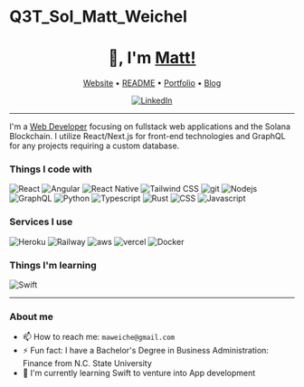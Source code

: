 # Q3T_Sol_Matt_Weichel

<h1 align="center">👋, I'm <a href="https://github.com/maweiche">Matt!</a></h1>

<p align="center">
    <a href="#">Website</a> •
    <a href="https://github.com/maweiche/maweiche">README</a> •
    <a href="https://mattweichel.xyz">Portfolio</a> •
    <a href="https://rebbeccaandmatt.com">Blog</a>
</p>

<div align="center">
    <a href="https://www.linkedin.com/in/maweiche/">
        <img src="https://img.shields.io/badge/-LinkedIn-black.svg?style=flat-square&logo=linkedin&colorB=555" alt="LinkedIn" />
    </a>
</div>

---

I'm a [Web Developer](https://www.linkedin.com/in/maweiche/) focusing on fullstack web applications and the Solana Blockchain. I utilize React/Next.js for front-end technologies and GraphQL for any projects requiring a custom database.

<h3>Things I code with</h3>
<div>
    <img alt="React" src="https://img.shields.io/badge/-React-45b8d8?style=flat-square&logo=react&logoColor=white" />
    <img alt="Angular" src="https://img.shields.io/badge/-Angular-34495e?style=flat-square&logo=angular" />
    <img alt="React Native" src="https://img.shields.io/badge/-React Native-45b8d8?style=flat-square&logo=react&logoColor=white" />
    <img alt="Tailwind CSS" src="https://img.shields.io/badge/-Tailwind_CSS-06B6D4?style=flat-square&logo=tailwindcss&logoColor=white" />
    <img alt="git" src="https://img.shields.io/badge/-Git-F05032?style=flat-square&logo=git&logoColor=white" />
    <img alt="Nodejs" src="https://img.shields.io/badge/-Nodejs-43853d?style=flat-square&logo=Node.js&logoColor=white" />
    <img alt="GraphQL" src="https://img.shields.io/badge/-GraphQL-E10098?style=flat-square&logo=graphql&logoColor=white" />
    <img alt="Python" src="https://img.shields.io/badge/-Python-f1c40f?style=flat-square&logo=Python" />
    <img alt="Typescript" src="https://img.shields.io/badge/-Typescript-3178C6?style=flat-square&logo=Typescript&logoColor=white" />
    <img alt="Rust" src="https://img.shields.io/badge/-Rust-000000?style=flat-square&logo=rust&logoColor=white" />
    <img alt="CSS" src="https://img.shields.io/badge/-CSS-2980b9?style=flat-square&logo=css3&logoColor=white" />
    <img alt="Javascript" src="https://img.shields.io/badge/-Javascript-34495e?style=flat-square&logo=javascript" />
</div>

<h3>Services I use</h3>
<div>
    <img alt="Heroku" src="https://img.shields.io/badge/-Heroku-430098?style=flat-square&logo=heroku&logoColor=white" />
    <img alt="Railway" src="https://img.shields.io/badge/-Railway-0B0D0E?style=flat-square&logo=Railway&logoColor=white" />
    <img alt="aws" src="https://img.shields.io/badge/-AWS-ff9900?style=flat-square&logo=amazon&logoColor=white" />
    <img alt="vercel" src="https://img.shields.io/badge/-Vercel-000000?style=flat-square&logo=vercel&logoColor=white" />
    <img alt="Docker" src="https://img.shields.io/badge/-Docker-3498db?style=flat-square&logo=docker&logoColor=white" />
</div>

<h3>Things I'm learning</h3>
<div>
    <img alt="Swift" src="https://img.shields.io/badge/-Swift-3498db?style=flat-square&logo=swift&logoColor=white" />
</div>

---

<h3>About me</h3>

- 📫 How to reach me: `maweiche@gmail.com`
- ⚡ Fun fact: I have a Bachelor's Degree in Business Administration: Finance from N.C. State University 
- 🌱 I'm currently learning Swift to venture into App development

